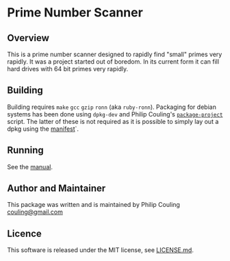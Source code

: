 # Prime Number Scanner

## Overview 
This is a prime number scanner designed to rapidly find "small" primes very rapidly.  It was a project started out of boredom.  In its current form it can fill hard drives with 64 bit primes very rapidly.

## Building
Building requires `make` `gcc` `gzip` `ronn` (aka `ruby-ronn`).
Packaging for debian systems has been done using `dpkg-dev` and Philip Couling's [`package-project`][3] script.  The latter of these is not required as it is possible to simply lay out a dpkg using the [manifest][2]`.

## Running
See the [manual](prime.1.md).

## Author and Maintainer
This package was written and is maintained by Philip Couling <couling@gmail.com>

## Licence
This software is released under the MIT license, see [LICENSE.md][1].

 [1]: ./LICENCE.md
 [2]: ./manifest
 [3]: ../../../DPKG-Build-Tools

